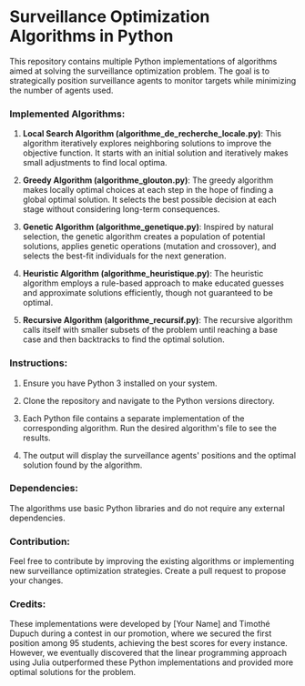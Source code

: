 # Surveillance Optimization Algorithms in Python

This repository contains multiple Python implementations of algorithms aimed at solving the surveillance optimization problem. The goal is to strategically position surveillance agents to monitor targets while minimizing the number of agents used.

### Implemented Algorithms:

1. **Local Search Algorithm (algorithme_de_recherche_locale.py)**: This algorithm iteratively explores neighboring solutions to improve the objective function. It starts with an initial solution and iteratively makes small adjustments to find local optima.

2. **Greedy Algorithm (algorithme_glouton.py)**: The greedy algorithm makes locally optimal choices at each step in the hope of finding a global optimal solution. It selects the best possible decision at each stage without considering long-term consequences.

3. **Genetic Algorithm (algorithme_genetique.py)**: Inspired by natural selection, the genetic algorithm creates a population of potential solutions, applies genetic operations (mutation and crossover), and selects the best-fit individuals for the next generation.

4. **Heuristic Algorithm (algorithme_heuristique.py)**: The heuristic algorithm employs a rule-based approach to make educated guesses and approximate solutions efficiently, though not guaranteed to be optimal.

5. **Recursive Algorithm (algorithme_recursif.py)**: The recursive algorithm calls itself with smaller subsets of the problem until reaching a base case and then backtracks to find the optimal solution.

### Instructions:

1. Ensure you have Python 3 installed on your system.

2. Clone the repository and navigate to the Python versions directory.

3. Each Python file contains a separate implementation of the corresponding algorithm. Run the desired algorithm's file to see the results.

4. The output will display the surveillance agents' positions and the optimal solution found by the algorithm.

### Dependencies:

The algorithms use basic Python libraries and do not require any external dependencies.

### Contribution:

Feel free to contribute by improving the existing algorithms or implementing new surveillance optimization strategies. Create a pull request to propose your changes.

### Credits:

These implementations were developed by [Your Name] and Timothé Dupuch during a contest in our promotion, where we secured the first position among 95 students, achieving the best scores for every instance. However, we eventually discovered that the linear programming approach using Julia outperformed these Python implementations and provided more optimal solutions for the problem.
